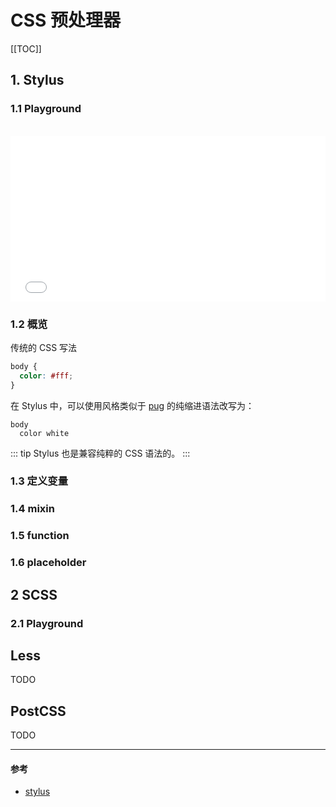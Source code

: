 # CSS 预处理器

[[TOC]]

## 1. Stylus

### 1.1 Playground

<br>

<playground-wrapper>
  <iframe height='265' scrolling='no' title='Stylus Playground  | FE' src='//codepen.io/ulivz/embed/ZMzxpZ/?height=265&theme-id=0&default-tab=css,result&embed-version=2' frameborder='no' allowtransparency='true' allowfullscreen='true' style='width: 100%;'>See the Pen <a href='https://codepen.io/ulivz/pen/ZMzxpZ/'>Stylus Playground  | FE</a> by ULIVZ (<a href='https://codepen.io/ulivz'>@ulivz</a>) on <a href='https://codepen.io'>CodePen</a>.
  </iframe>
</playground-wrapper>

### 1.2 概览

传统的 CSS 写法

```css
body {
  color: #fff;
}
```

在 Stylus 中，可以使用风格类似于 [pug](https://pugjs.org/api/getting-started.html) 的纯缩进语法改写为：

```stylus
body
  color white
```

::: tip
Stylus 也是兼容纯粹的 CSS 语法的。
:::

### 1.3 定义变量

### 1.4 mixin

### 1.5 function

### 1.6 placeholder

## 2 SCSS

### 2.1 Playground

## Less

TODO

## PostCSS

TODO

---

#### 参考

- [stylus](http://stylus-lang.com/)

